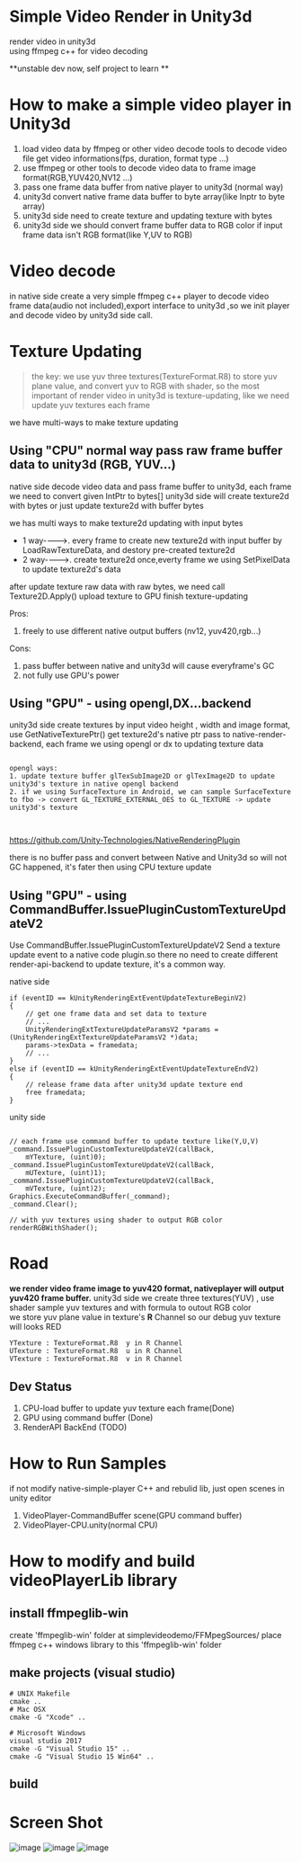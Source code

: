 # Simple Video Render in Unity3d
render video in unity3d  
using ffmpeg c++ for video decoding

**unstable dev now, self project to learn **


# How to make a simple video player in Unity3d

1. load video data by ffmpeg or other video decode tools to decode video file get video informations(fps, duration, format type ...)
2. use ffmpeg or other tools to decode video data to frame image format(RGB,YUV420,NV12 ...)
4. pass one frame data buffer from native player to unity3d (normal way)
5. unity3d convert native frame data buffer to byte array(like Inptr to byte array)
5. unity3d side need to create texture and updating texture with bytes
6. unity3d side we should convert frame buffer data to RGB color if input frame data isn't RGB format(like Y,UV to RGB)

# Video decode

in native side create a very simple ffmpeg c++ player to decode video frame data(audio not included),export interface to unity3d ,so we init player and decode video by unity3d side call.

# Texture Updating

> the key: we use yuv three textures(TextureFormat.R8) to store yuv plane value, and convert yuv to RGB with shader, so the most important of render video in unity3d is texture-updating, like we need update yuv textures each frame


we have multi-ways to make texture updating

## Using "CPU" normal way pass raw frame buffer data to unity3d (RGB, YUV...)
native side decode video data and pass frame buffer to unity3d, each frame we need to convert given IntPtr to bytes[] 
unity3d side will create texture2d with bytes or just update texture2d with buffer bytes

we has multi ways to make texture2d updating with input bytes

- 1 way---->. every frame to create new texture2d with input buffer by LoadRawTextureData, and destory pre-created texture2d
- 2 way---->. create texture2d once,everty frame we using SetPixelData to update texture2d's data

after update texture raw data with raw bytes, we need call Texture2D.Apply() upload texture to GPU finish texture-updating

Pros: 
1. freely to use different native output buffers (nv12, yuv420,rgb...)

Cons:  
1. pass buffer between native and unity3d will cause everyframe's GC  
2. not fully use GPU's power



## Using "GPU" - using opengl,DX...backend
unity3d side create textures by input video height , width and image format, use GetNativeTexturePtr() get texture2d's native ptr pass to native-render-backend, each frame we using opengl or dx to updating texture data

```

opengl ways:
1. update texture buffer glTexSubImage2D or glTexImage2D to update unity3d's texture in native opengl backend
2. if we using SurfaceTexture in Android, we can sample SurfaceTexture to fbo -> convert GL_TEXTURE_EXTERNAL_OES to GL_TEXTURE -> update unity3d's texture



```
https://github.com/Unity-Technologies/NativeRenderingPlugin


there is no buffer pass and convert between Native and Unity3d so will not GC happened, it's fater then using CPU texture update


## Using "GPU" - using CommandBuffer.IssuePluginCustomTextureUpdateV2

Use CommandBuffer.IssuePluginCustomTextureUpdateV2 Send a texture update event to a native code plugin.so there no need to create different render-api-backend to update texture, it's a common way.

native side
```
if (eventID == kUnityRenderingExtEventUpdateTextureBeginV2)
{
	// get one frame data and set data to texture
	// ...
	UnityRenderingExtTextureUpdateParamsV2 *params = (UnityRenderingExtTextureUpdateParamsV2 *)data;
	params->texData = framedata;
	// ...
}
else if (eventID == kUnityRenderingExtEventUpdateTextureEndV2)
{
	// release frame data after unity3d update texture end
	free framedata;
}
```

unity side
```

// each frame use command buffer to update texture like(Y,U,V)
_command.IssuePluginCustomTextureUpdateV2(callBack,
    mYTexture, (uint)0);
_command.IssuePluginCustomTextureUpdateV2(callBack,
    mUTexture, (uint)1);
_command.IssuePluginCustomTextureUpdateV2(callBack,
    mVTexture, (uint)2);
Graphics.ExecuteCommandBuffer(_command);
_command.Clear();

// with yuv textures using shader to output RGB color
renderRGBWithShader();

```

# Road

**we render video frame image to yuv420 format, nativeplayer will output yuv420 frame buffer.**
unity3d side we create three textures(YUV) , use shader sample yuv textures and with formula to outout RGB color  
we store yuv plane value in texture's **R** Channel so our debug yuv texture will looks RED  

```
YTexture : TextureFormat.R8  y in R Channel
UTexture : TextureFormat.R8  u in R Channel
VTexture : TextureFormat.R8  v in R Channel
```

## Dev Status
1. CPU-load buffer to update yuv texture each frame(Done)
2. GPU using command buffer (Done)
3. RenderAPI BackEnd (TODO)

# How to Run Samples
if not modify native-simple-player C++ and rebulid lib, just open scenes in unity editor

1. VideoPlayer-CommandBuffer scene(GPU command buffer)
2. VideoPlayer-CPU.unity(normal CPU)


# How to modify and build videoPlayerLib library

## install ffmpeglib-win

create 'ffmpeglib-win' folder at simplevideodemo/FFMpegSources/ place ffmpeg c++ windows library to this 'ffmpeglib-win' folder


## make projects (visual studio)

```
# UNIX Makefile
cmake ..
# Mac OSX
cmake -G "Xcode" ..

# Microsoft Windows
visual studio 2017
cmake -G "Visual Studio 15" ..
cmake -G "Visual Studio 15 Win64" ..
```

## build


# Screen Shot
![image](https://user-images.githubusercontent.com/14041295/142991396-cf7ddb0f-3de4-4e08-833e-3ecb8f53e276.png)
![image](https://user-images.githubusercontent.com/14041295/142991586-12de23db-474a-47ee-8654-98516dc40c34.png)
![image](https://user-images.githubusercontent.com/14041295/142991860-fec8f3e6-27f2-46ea-84a1-bfcdbab2b709.png)


